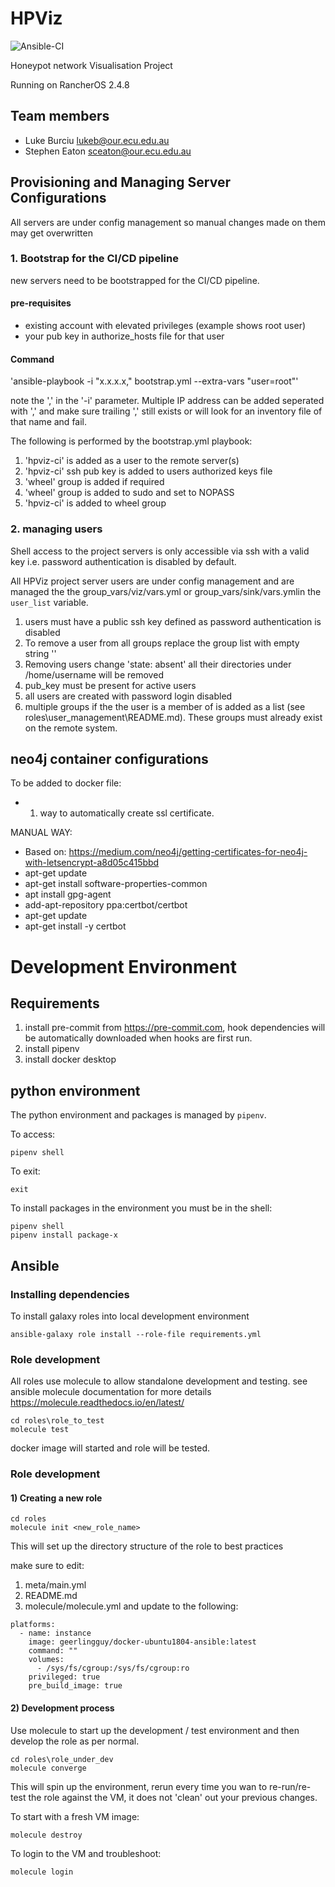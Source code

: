 # HPViz

![Ansible-CI](https://github.com/lukeburciu/hpviz/workflows/Ansible-CI/badge.svg)

Honeypot network Visualisation Project

Running on RancherOS 2.4.8

## Team members

- Luke Burciu <lukeb@our.ecu.edu.au>
- Stephen Eaton <sceaton@our.ecu.edu.au>

## Provisioning and Managing Server Configurations

All servers are under config management so manual changes made on them may get overwritten

### 1. Bootstrap for the CI/CD pipeline

new servers need to be bootstrapped for the CI/CD pipeline.

#### pre-requisites

* existing account with elevated privileges (example shows root user)
* your pub key in authorize_hosts file for that user

#### Command

'ansible-playbook -i "x.x.x.x," bootstrap.yml --extra-vars "user=root"'

note the ',' in the '-i' parameter.  Multiple IP address can be added seperated with ',' and make sure trailing ',' still exists or will look for an inventory file of that name and fail.

The following is performed by the bootstrap.yml playbook:

1. 'hpviz-ci' is added as a user to the remote server(s)
2. 'hpviz-ci' ssh pub key is added to users authorized keys file
3. 'wheel' group is added if required
4. 'wheel' group is added to sudo and set to NOPASS
5. 'hpviz-ci' is added to wheel group

### 2. managing users

Shell access to the project servers is only accessible via ssh with a valid key i.e. password authentication is disabled by default.

All HPViz project server users are under config management and are managed the the group_vars/viz/vars.yml or group_vars/sink/vars.ymlin the `user_list` variable.

1. users must have a public ssh key defined as password authentication is disabled
2. To remove a user from all groups replace the group list with empty string ''
3. Removing users change 'state: absent'  all their directories under /home/username will be removed
4. pub_key must be present for active users
5. all users are created with password login disabled
6. multiple groups if the the user is a member of is added as a list (see roles\user_management\README.md).  These groups must already exist on the remote system.

## neo4j container configurations

To be added to docker file:
- 1. way to automatically create ssl certificate.

MANUAL WAY:

- Based on: https://medium.com/neo4j/getting-certificates-for-neo4j-with-letsencrypt-a8d05c415bbd
- apt-get update
- apt-get install software-properties-common
- apt install gpg-agent
- add-apt-repository ppa:certbot/certbot
- apt-get update
- apt-get install -y certbot

# Development Environment

## Requirements

1. install pre-commit from <https://pre-commit.com>, hook dependencies will be automatically downloaded when hooks are first run.
2. install pipenv
3. install docker desktop

## python environment

The python environment and packages is managed by `pipenv`.

To access:

`pipenv shell`

To exit:

`exit`

To install packages in the environment you must be in the shell:

````
pipenv shell
pipenv install package-x
````
## Ansible


### Installing dependencies

To install galaxy roles into local development environment

`ansible-galaxy role install --role-file requirements.yml`

### Role development

All roles use molecule to allow standalone development and testing.  see ansible molecule documentation for more details <https://molecule.readthedocs.io/en/latest/>

````
cd roles\role_to_test
molecule test
````
docker image will started and role will be tested.

### Role development

#### 1) Creating a new role

````
cd roles
molecule init <new_role_name>
````

This will set up the directory structure of the role to best practices

make sure to edit:
1. meta/main.yml
2. README.md
3. molecule/molecule.yml and update to the following:

````
platforms:
  - name: instance
    image: geerlingguy/docker-ubuntu1804-ansible:latest
    command: ""
    volumes:
      - /sys/fs/cgroup:/sys/fs/cgroup:ro
    privileged: true
    pre_build_image: true
````

#### 2) Development process

Use molecule to start up the development / test environment and then develop the role as per normal.

````
cd roles\role_under_dev
molecule converge
````

This will spin up the environment, rerun every time you wan to re-run/re-test the role against the VM, it does not 'clean' out your previous changes.

To start with a fresh VM image:

`molecule destroy`

To login to the VM and troubleshoot:

`molecule login`
